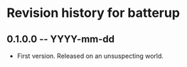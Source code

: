 # Revision history for batterup

## 0.1.0.0  -- YYYY-mm-dd

* First version. Released on an unsuspecting world.
